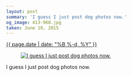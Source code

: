 ```yaml
---
layout: post
summary: 'I guess I just post dog photos now.'
og_image: 413-968.jpg
taken: June 19, 2015
---
```


<div class="post">
 <time>
  <a href="/413">
   {{ page.date | date: "%B %-d, %Y" }}
  </a>
 </time>
 <a href="/413">
  <figure data-taken="6/19/2015">
   <img alt="I guess I just post dog photos now." sizes="(min-width: 700px) 50vw, calc(100vw - 2rem)" src="{{ site.assets_url }}/413-484.jpg" srcset="{{ site.assets_url }}/413-968.jpg 968w, {{ site.assets_url }}/413-726.jpg 726w, {{ site.assets_url }}/413-484.jpg 484w, {{ site.assets_url }}/413-242.jpg 242w"/>
  </figure>
 </a>
 <span>
  I guess I just post dog photos now.
 </span>
</div>
